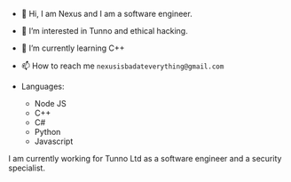 - 👋 Hi, I am Nexus and I am a software engineer.
- 👀 I’m interested in Tunno and ethical hacking.
- 🌱 I’m currently learning C++
- 📫 How to reach me `nexusisbadateverything@gmail.com`

- Languages:
    - Node JS
    - C++
    - C#
    - Python
    - Javascript

I am currently working for Tunno Ltd as a software engineer and a security specialist.
